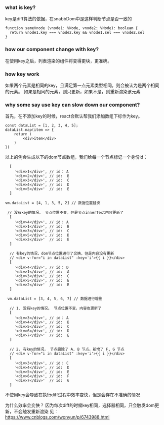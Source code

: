 ### what is key?

key是diff算法的依据，在snabbDom中是这样判断节点是否一致的
```
function sameVnode (vnode1: VNode, vnode2: VNode): boolean {
  return vnode1.key === vnode2.key && vnode1.sel === vnode2.sel
}
```
### how our component change with key?

在使用key之后，列表渲染的组件将变得更块，更准确。

### how key work

如果两个元素是相同的key，且满足第一点元素类型相同，则会被认为是两个相同的元素。 如果是相同的元素，则只更新，如果不是，则重新渲染该元素

### why some say use key can slow down our component?

首先，在不添加key的时候，react会默认帮我们添加数组下标作为key。

```
const dataList = [1, 2, 3, 4, 5];
dataList.map(item => {
    return (
        <div>item</div>
    )
})
```
以上的例会生成以下的dom节点数组，我们给每一个节点标记一个身份id：

```
  [
    '<div>1</div>', // id： A
    '<div>2</div>', // id:  B
    '<div>3</div>', // id:  C
    '<div>4</div>', // id:  D
    '<div>5</div>'  // id:  E
  ]
```
```
vm.dataList = [4, 1, 3, 5, 2] // 数据位置替换

 // 没有key的情况， 节点位置不变，但是节点innerText内容更新了
  [
    '<div>4</div>', // id： A
    '<div>1</div>', // id:  B
    '<div>3</div>', // id:  C
    '<div>5</div>', // id:  D
    '<div>2</div>'  // id:  E
  ]

  // 有key的情况，dom节点位置进行了交换，但是内容没有更新
  // <div v-for="i in dataList" :key='i'>{{ i }}</div>
  [
    '<div>4</div>', // id： D
    '<div>1</div>', // id:  A
    '<div>3</div>', // id:  C
    '<div>5</div>', // id:  E
    '<div>2</div>'  // id:  B
  ]
```

```
 vm.dataList = [3, 4, 5, 6, 7] // 数据进行增删

  // 1. 没有key的情况， 节点位置不变，内容也更新了
  [
    '<div>3</div>', // id： A
    '<div>4</div>', // id:  B
    '<div>5</div>', // id:  C
    '<div>6</div>', // id:  D
    '<div>7</div>'  // id:  E
  ]

  // 2. 有key的情况， 节点删除了 A, B 节点，新增了 F, G 节点
  // <div v-for="i in dataList" :key='i'>{{ i }}</div>
  [
    '<div>3</div>', // id： C
    '<div>4</div>', // id:  D
    '<div>5</div>', // id:  E
    '<div>6</div>', // id:  F
    '<div>7</div>'  // id:  G
  ]
```

不使用key会导致在执行diff过程中效率变快，但是会存在不准确的情况

为什么效率会变快？  因为每次diff的时候key相同，选择器相同，只会触发dom更新，不会触发重新渲染
见：https://www.cnblogs.com/wonyun/p/6743988.html